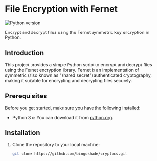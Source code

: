 # File Encryption with Fernet
![Python version](https://img.shields.io/badge/Python-3.x-blue.svg)

Encrypt and decrypt files using the Fernet symmetric key encryption in Python.

## Introduction

This project provides a simple Python script to encrypt and decrypt files using the Fernet encryption library. Fernet is an implementation of symmetric (also known as "shared secret") authenticated cryptography, making it suitable for encrypting and decrypting files securely.

## Prerequisites

Before you get started, make sure you have the following installed:

- Python 3.x: You can download it from [python.org](https://www.python.org/downloads/).

## Installation

1. Clone the repository to your local machine:

   ```bash
   git clone https://github.com/bingoshade/cryptocs.git

